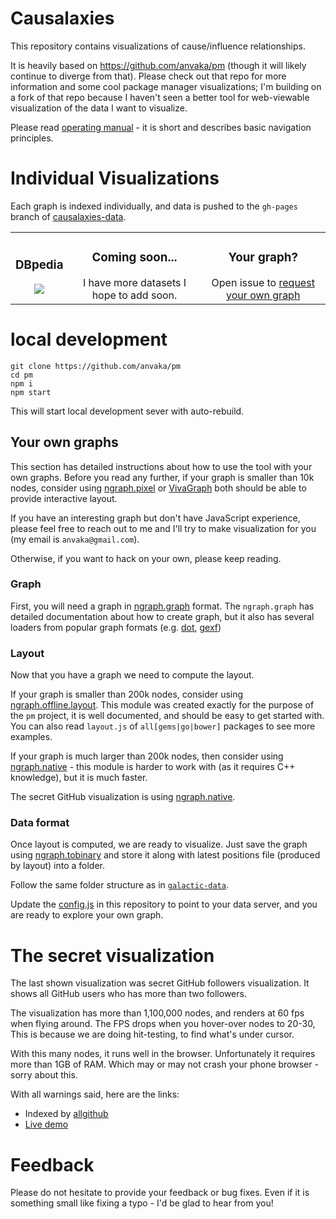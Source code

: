 # Causalaxies

This repository contains visualizations of cause/influence relationships.

It is heavily based on https://github.com/anvaka/pm (though it will likely continue to diverge from that).
Please check out that repo for more information and some cool package manager visualizations; I'm building on a fork of that repo because I haven't seen a better tool for web-viewable visualization of the data I want to visualize.

Please read [operating manual](https://github.com/anvaka/pm/tree/master/about#software-galaxies-documentation) -
it is short and describes basic navigation principles.


# Individual Visualizations

Each graph is indexed individually, and data is pushed to the `gh-pages` branch
of [causalaxies-data](https://github.com/causegraph/causalaxies-data).

<table>
  <tbody>
    <tr>
      <td align="center">
        <h3>DBpedia</h3>
        <a href="http://causegraph.github.io/causalaxies/#/galaxy/dbpedia?l=1">
          <img src="https://raw.githubusercontent.com/wiki/anvaka/pm/images/bower_fly_first.png">
        </a><br />
        <!-- TODO put processing scripts on github -->
        <!-- <a href="https://github.com/causegraph/REPONAME">indexer</a> | -->
        <a href="http://causegraph.github.io/causalaxies/#/galaxy/dbpedia?l=1">
      </td>
      <td align="center">
        <h3>Coming soon...</h3>
        I have more datasets I hope to add soon.
      </td>
      <td align="center">
        <h3>Your graph?</h3>
        Open issue to <a href="https://github.com/causegraph/causalaxies/issues">request your own graph</a>
      </td>
    </tr>
  </tbody>
</table>

# local development

```
git clone https://github.com/anvaka/pm
cd pm
npm i
npm start
```

This will start local development sever with auto-rebuild.

## Your own graphs

This section has detailed instructions about how to use the tool
with your own graphs. Before you read any further, if your graph
is smaller than 10k nodes, consider using [ngraph.pixel](https://github.com/anvaka/ngraph.pixel)
or [VivaGraph](https://github.com/anvaka/VivaGraphJS) both should
be able to provide interactive layout.

If you have an interesting graph but don't have JavaScript experience,
please feel free to reach out to me and I'll try to make visualization
for you (my email is `anvaka@gmail.com`).

Otherwise, if you want to hack on your own, please keep reading.

### Graph

First, you will need a graph in [ngraph.graph](https://github.com/anvaka/ngraph.graph)
format. The `ngraph.graph` has detailed documentation about how to create graph,
but it also has several loaders from popular graph formats (e.g. [dot](https://github.com/anvaka/ngraph.fromdot),
[gexf](https://github.com/anvaka/ngraph.gexf))

### Layout

Now that you have a graph we need to compute the layout.

If your graph is smaller than 200k nodes, consider using [ngraph.offline.layout](https://github.com/anvaka/ngraph.offline.layout). This module was
created exactly for the purpose of the `pm` project, it is well documented, and
should be easy to get started with. You can also read `layout.js` of `all[gems|go|bower]`
packages to see more examples.

If your graph is much larger than 200k nodes, then consider using
[ngraph.native](https://github.com/anvaka/ngraph.native) - this module
is harder to work with (as it requires C++ knowledge), but it is much
faster.

The secret GitHub visualization is using [ngraph.native](https://github.com/anvaka/ngraph.native).

### Data format

Once layout is computed, we are ready to visualize. Just save the graph using
[ngraph.tobinary](https://github.com/anvaka/ngraph.tobinary#ngraphtobinary)
and store it along with latest positions file (produced by layout) into a folder.

Follow the same folder structure as in [`galactic-data`](https://github.com/anvaka/galactic-data/tree/gh-pages/npm).

Update the [config.js](https://github.com/anvaka/pm/blob/master/src/config.js) in
this repository to point to your data server, and you are ready to explore
your own graph.

# The secret visualization

The last shown visualization was secret GitHub followers visualization.
It shows all GitHub users who has more than two followers.

The visualization has more than 1,100,000 nodes, and renders
at 60 fps when flying around. The FPS drops when you hover-over
nodes to 20-30, This is because we are doing hit-testing,
to find what's under cursor.

With this many nodes, it runs well in the browser. Unfortunately
it requires more than 1GB of RAM. Which may or may not crash
your phone browser - sorry about this.

With all warnings said, here are the links:
* Indexed by [allgithub](https://github.com/anvaka/allgithub)
* [Live demo](http://anvaka.github.io/pm/#/galaxy/github?l=1)

# Feedback

Please do not hesitate to provide your feedback or bug fixes.
Even if it is something small like fixing a typo - I'd be glad to
hear from you!
